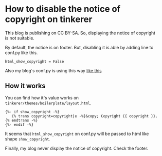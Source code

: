 How to disable the notice of copyright on tinkerer
==================================================

This blog is publishing on CC BY-SA. So, displaying the notice of
copyright is not suitable.

By default, the notice is on footer. But, disabling it is able by adding
line to conf.py like this.

``` {.sourceCode .python}
html_show_copyright = False
```

Also my blog's conf.py is using this way [like
this](https://bitbucket.org/hirokiky/hirokikys-blog/src/7d5cb3130b9de3fc373ffc274f1082e67b5afcbc/conf.py#cl-20)

How it works
------------

You can find how it's value works on
`tinkerer/themes/boilerplate/layout.html`.

``` {.sourceCode .html}
{%- if show_copyright -%}
   {% trans copyright=copyright|e -%}&copy; Copyright {{ copyright }}. {% endtrans -%}
{%- endif -%}
```

It seems that `html_show_copyright` on conf.py will be passed to html
like shape `show_copyright`.

Finally, my blog never display the notice of copyright. Check the
footer.

